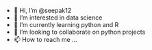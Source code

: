 - 👋 Hi, I’m @seepak12
- 👀 I’m interested in data science
- 🌱 I’m currently learning python and R
- 💞️ I’m looking to collaborate on python projects
- 📫 How to reach me ...

<!---
seepak12/seepak12 is a ✨ special ✨ repository because its `README.md` (this file) appears on your GitHub profile.
You can click the Preview link to take a look at your changes.
--->
